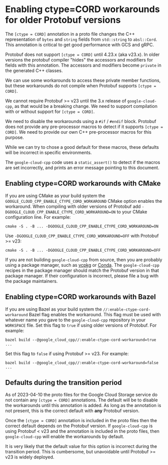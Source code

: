 # Enabling ctype=CORD workarounds for older Protobuf versions

The `[ctype = CORD]` annotation in a proto file changes the C++ representation
of `bytes` and `string` fields from `std::string` to `absl::Cord`. This
annotation is critical to get good performance with GCS and gRPC.

Protobuf does not support `[ctype = CORD]` until 4.23.x (aka v23.x). In older
versions the protobuf compiler "hides" the accessors and modifiers for fields
with this annotation. The accessors and modifiers become `private` in the
generated C++ classes.

We can use some workarounds to access these private member functions, but these
workarounds do not compile when Protobuf supports `[ctype = CORD]`.

We cannot require Protobuf >= v23 until the 3.x release of `google-cloud-cpp`,
as that would be a breaking change. We need to support compilation with or
without support for `[ctype = CORD]`.

We need to disable the workarounds using a `#if` / `#endif` block. Protobuf does
not provide any pre-processor macros to detect if it supports `[ctype = CORD]`.
We need to provide our own C++ pre-processor macros for this purpose.

While we can try to chose a good default for these macros, these defaults will
be incorrect in specific environments.

The `google-cloud-cpp` code uses a `static_assert()` to detect if the macros are
set incorrectly, and prints an error message pointing to this document.

## Enabling ctype=CORD workarounds with CMake

If you are using CMake as your build system the
`GOOGLE_CLOUD_CPP_ENABLE_CTYPE_CORD_WORKAROUND` CMake option enables the
workaround. When compiling with older versions of Protobuf add
`-DGOOGLE_CLOUD_CPP_ENABLE_CTYPE_CORD_WORKAROUND=ON` to your CMake configuration
line. For example:

```
cmake -S . -B ... -DGOOGLE_CLOUD_CPP_ENABLE_CTYPE_CORD_WORKAROUND=ON
```

Use `-DGOOGLE_CLOUD_CPP_ENABLE_CTYPE_CORD_WORKAROUND=OFF` with Protobuf >= v23:

```
cmake -S . -B ... -DGOOGLE_CLOUD_CPP_ENABLE_CTYPE_CORD_WORKAROUND=OFF
```

If you are not building `google-cloud-cpp` from source, then you are probably
using a package manager, such as [vcpkg](https://vcpkg.io) or
[Conda](https://conda.io). The `google-cloud-cpp` recipes in the package manager
should match the Protobuf version in that package manager. If their
configuration is incorrect, please file a bug with the package maintainers.

## Enabling ctype=CORD workarounds with Bazel

If you are using Bazel as your build system the
`//:enable-ctype-cord-workaround` Bazel flag enables the workaround. This flag
must be used with whatever name *you* gave to the `google-cloud-cpp` repository
in your `WORKSPACE` file. Set this flag to `true` if using older versions of
Protobuf. For example:

```
bazel build --@google_cloud_cpp//:enable-ctype-cord-workaround=true ...
```

Set this flag to `false` if using Protobuf >= v23. For example:

```
bazel build --@google_cloud_cpp//:enable-ctype-cord-workaround=false ...
```

## Defaults during the transition period

As of 2023-04-10 the proto files for the Google Cloud Storage service do not
contain any `[ctype = CORD]` annotations. The default will be to disable the
workarounds until this annotation is added. As long as the annotation is not
present, this is the correct default with **any** Protobuf version.

Once the `[ctype = CORD]` annotation is included in the proto files then the
correct default depends on the Protobuf version. If `google-cloud-cpp` is using
Protobuf < v23 and the annotation is included in the proto files, then
`google-cloud-cpp` will enable the workarounds by default.

It is very likely that the default value for this option is incorrect during the
transition period. This is cumbersome, but unavoidable until Protobuf >= v23 is
widely deployed.
